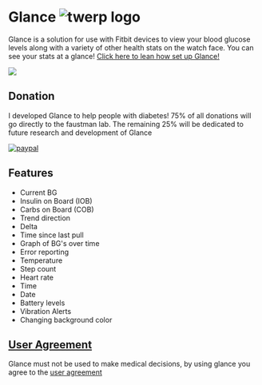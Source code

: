 # Glance ![twerp logo](https://image.ibb.co/gbWF2H/twerp_bowtie_64.png)
Glance is a solution for use with Fitbit devices to view your blood glucose levels along with a variety of other health stats on the watch face. You can see your stats at a glance!
<a style="text-align: center;" href="https://github.com/Rytiggy/Glance/wiki/How-to-set-up-Glance">Click here to lean how set up Glance!</a> 

<img src="https://image.ibb.co/en0i2U/versa_Ionic.png">

## Donation
I developed Glance to help people with diabetes! 75% of all donations will go directly to the faustman lab. The remaining 25% will be dedicated to future research and development of Glance

[![paypal](https://www.paypalobjects.com/en_US/i/btn/btn_donateCC_LG.gif)](https://paypal.me/ryanmasonjar)
## Features 
- Current BG
- Insulin on Board (IOB)
- Carbs on Board (COB)
- Trend direction
- Delta 
- Time since last pull 
- Graph of BG's over time
- Error reporting
- Temperature 
- Step count
- Heart rate
- Time
- Date
- Battery levels
- Vibration Alerts 
- Changing background color

## [User Agreement](https://github.com/Rytiggy/Glance/wiki/User-Agreement) 
Glance must not be used to make medical decisions, by using glance you agree to the [user agreement](https://github.com/Rytiggy/Glance/wiki/User-Agreement)
